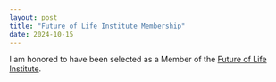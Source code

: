 ```yaml
---
layout: post
title: "Future of Life Institute Membership"
date: 2024-10-15
---
```


I am honored to have been selected as a Member of the [Future of Life Institute](https://futureoflife.org/about-us/our-people/ai-existential-safety-community/).
